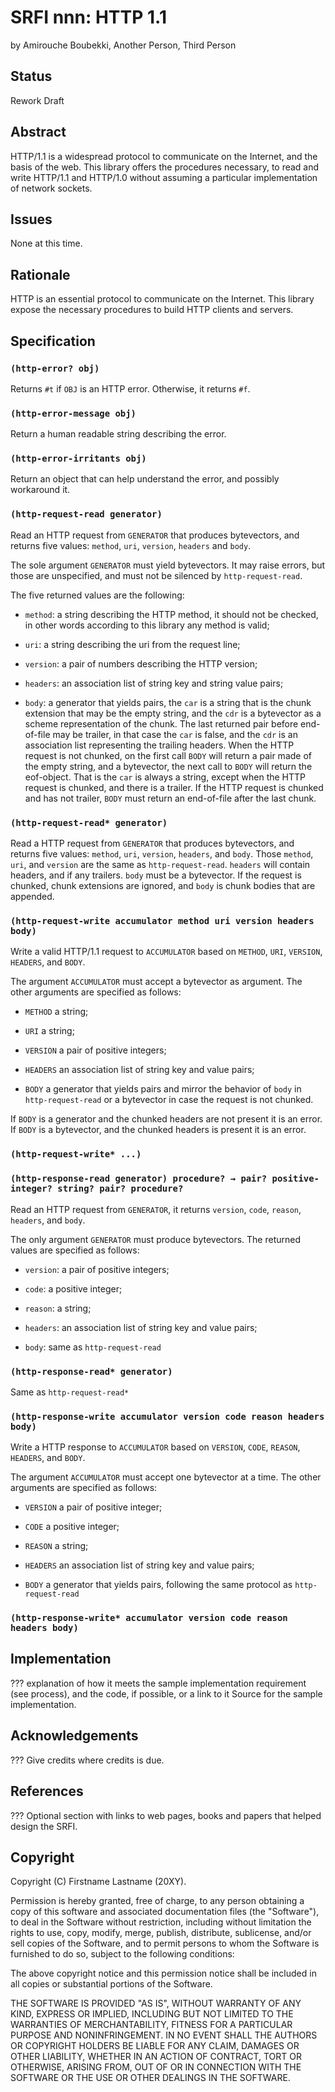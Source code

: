 # SRFI nnn: HTTP 1.1

by Amirouche Boubekki, Another Person, Third Person

## Status

Rework Draft

## Abstract

HTTP/1.1 is a widespread protocol to communicate on the Internet, and
the basis of the web.  This library offers the procedures necessary,
to read and write HTTP/1.1 and HTTP/1.0 without assuming a particular
implementation of network sockets.

## Issues

None at this time.

## Rationale

HTTP is an essential protocol to communicate on the Internet. This
library expose the necessary procedures to build HTTP clients and
servers.

## Specification

### `(http-error? obj)`

Returns `#t` if `OBJ` is an HTTP error. Otherwise, it returns `#f`.

### `(http-error-message obj)`

Return a human readable string describing the error.

### `(http-error-irritants obj)`

Return an object that can help understand the error, and possibly
workaround it.

### `(http-request-read generator)`

Read an HTTP request from `GENERATOR` that produces bytevectors, and
returns five values: `method`, `uri`, `version`, `headers` and `body`.

The sole argument `GENERATOR` must yield bytevectors. It may raise
errors, but those are unspecified, and must not be silenced by
`http-request-read`.

The five returned values are the following:

- `method`: a string describing the HTTP method, it should not be
  checked, in other words according to this library any method is
  valid;

- `uri`: a string describing the uri from the request line;

- `version`: a pair of numbers describing the HTTP version;

- `headers`: an association list of string key and string value pairs;

- `body`: a generator that yields pairs, the `car` is a string that is
  the chunk extension that may be the empty string, and the `cdr` is a
  bytevector as a scheme representation of the chunk. The last
  returned pair before end-of-file may be trailer, in that case the
  `car` is false, and the `cdr` is an association list representing
  the trailing headers. When the HTTP request is not chunked, on the
  first call `BODY` will return a pair made of the empty string, and a
  bytevector, the next call to `BODY` will return the eof-object. That
  is the `car` is always a string, except when the HTTP request is
  chunked, and there is a trailer. If the HTTP request is chunked and
  has not trailer, `BODY` must return an end-of-file after the last
  chunk.

### `(http-request-read* generator)`

Read a HTTP request from `GENERATOR` that produces bytevectors, and
returns five values: `method`, `uri`, `version`, `headers`, and
`body`. Those `method`, `uri`, and `version` are the same as
`http-request-read`. `headers` will contain headers, and if any
trailers. `body` must be a bytevector. If the request is chunked,
chunk extensions are ignored, and `body` is chunk bodies that are
appended.

### `(http-request-write accumulator method uri version headers body)`

Write a valid HTTP/1.1 request to `ACCUMULATOR` based on `METHOD`,
`URI`, `VERSION`, `HEADERS`, and `BODY`.

The argument `ACCUMULATOR` must accept a bytevector as argument. The
other arguments are specified as follows:

- `METHOD` a string;

- `URI` a string;

- `VERSION` a pair of positive integers;

- `HEADERS` an association list of string key and value pairs;

- `BODY` a generator that yields pairs and mirror the behavior of
  `body` in `http-request-read` or a bytevector in case the request
  is not chunked.

If `BODY` is a generator and the chunked headers are not present it is
an error. If `BODY` is a bytevector, and the chunked headers is
present it is an error.

### `(http-request-write* ...)`

### `(http-response-read generator) procedure? → pair? positive-integer? string? pair? procedure?`

Read an HTTP request from `GENERATOR`, it returns `version`, `code`,
`reason`, `headers`, and `body`.

The only argument `GENERATOR` must produce bytevectors. The
returned values are specified as follows:

- `version`: a pair of positive integers;

- `code`: a positive integer;

- `reason`: a string;

- `headers`: an association list of string key and value pairs;

- `body`: same as `http-request-read`

### `(http-response-read* generator)`

Same as `http-request-read*`

### `(http-response-write accumulator version code reason headers body)`

Write a HTTP response to `ACCUMULATOR` based on `VERSION`, `CODE`,
`REASON`, `HEADERS`, and `BODY`.

The argument `ACCUMULATOR` must accept one bytevector at a time. The
other arguments are specified as follows:

- `VERSION` a pair of positive integer;

- `CODE` a positive integer;

- `REASON` a string;

- `HEADERS` an association list of string key and value pairs;

- `BODY` a generator that yields pairs, following the same protocol as
  `http-request-read`

### `(http-response-write* accumulator version code reason headers body)`

## Implementation

??? explanation of how it meets the sample implementation requirement
(see process), and the code, if possible, or a link to it Source for
the sample implementation.

## Acknowledgements

??? Give credits where credits is due.

## References

??? Optional section with links to web pages, books and papers that
helped design the SRFI.

## Copyright

Copyright (C) Firstname Lastname (20XY).

Permission is hereby granted, free of charge, to any person obtaining
a copy of this software and associated documentation files (the
"Software"), to deal in the Software without restriction, including
without limitation the rights to use, copy, modify, merge, publish,
distribute, sublicense, and/or sell copies of the Software, and to
permit persons to whom the Software is furnished to do so, subject to
the following conditions:

The above copyright notice and this permission notice shall be
included in all copies or substantial portions of the Software.

THE SOFTWARE IS PROVIDED "AS IS", WITHOUT WARRANTY OF ANY KIND,
EXPRESS OR IMPLIED, INCLUDING BUT NOT LIMITED TO THE WARRANTIES OF
MERCHANTABILITY, FITNESS FOR A PARTICULAR PURPOSE AND
NONINFRINGEMENT. IN NO EVENT SHALL THE AUTHORS OR COPYRIGHT HOLDERS BE
LIABLE FOR ANY CLAIM, DAMAGES OR OTHER LIABILITY, WHETHER IN AN ACTION
OF CONTRACT, TORT OR OTHERWISE, ARISING FROM, OUT OF OR IN CONNECTION
WITH THE SOFTWARE OR THE USE OR OTHER DEALINGS IN THE SOFTWARE.
